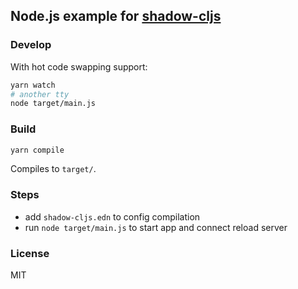 
Node.js example for [shadow-cljs](https://github.com/thheller/shadow-cljs)
----

### Develop

With hot code swapping support:

```bash
yarn watch
# another tty
node target/main.js
```

### Build

```bash
yarn compile
```

Compiles to `target/`.

### Steps

* add `shadow-cljs.edn` to config compilation
* run `node target/main.js` to start app and connect reload server

### License

MIT
